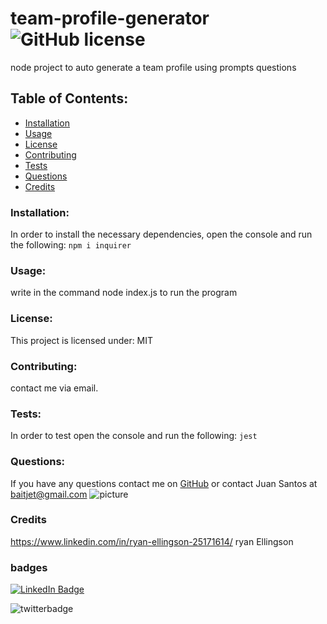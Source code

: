 # team-profile-generator  ![GitHub license](https://img.shields.io/github/license/Naereen/StrapDown.js.svg)
  node project to auto generate a team profile using prompts questions
  ## Table of Contents:
  * [Installation](#installation)
  * [Usage](#usage)
  * [License](#license)
  * [Contributing](#contributing)
  * [Tests](#tests)
  * [Questions](#questions)
  * [Credits](#credits)
  ### Installation:
  In order to install the necessary dependencies, open the console and run the following:
  ```npm i inquirer```
  ### Usage:
  write in the command node index.js to run the program
  ### License:
  This project is licensed under:
  MIT
  ### Contributing:
  contact me via email.
  ### Tests:
  In order to test open the console and run the following:
  ```jest```
  ### Questions:
  If you have any questions contact me on [GitHub](https://github.com/Thereal-baitjet) or contact 
  Juan Santos at baitjet@gmail.com
  ![picture](https://github.com/Thereal-baitjet.png?size=80)
   ### Credits 
   https://www.linkedin.com/in/ryan-ellingson-25171614/ ryan Ellingson
   ### badges
  [![LinkedIn Badge](https://img.shields.io/badge/LinkedIn-Profile-informational?style=flat&logo=linkedin&logoColor=red&color=0D76A8)](https://www.linkedin.com/in/juan-santos-8380b0186/)


  ![twitterbadge](https://img.shields.io/twitter/url?logoColor=red&style=social&url=https%3A%2F%2Ftwitter.com%2FBaitjet4)
   